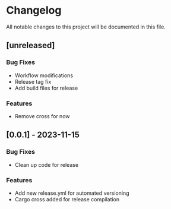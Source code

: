 # Changelog

All notable changes to this project will be documented in this file.

## [unreleased]

### Bug Fixes

- Workflow modifications
- Release tag fix
- Add build files for release

### Features

- Remove cross for now

## [0.0.1] - 2023-11-15

### Bug Fixes

- Clean up code for release

### Features

- Add new release.yml for automated versioning
- Cargo cross added for release compilation

<!-- generated by git-cliff -->
